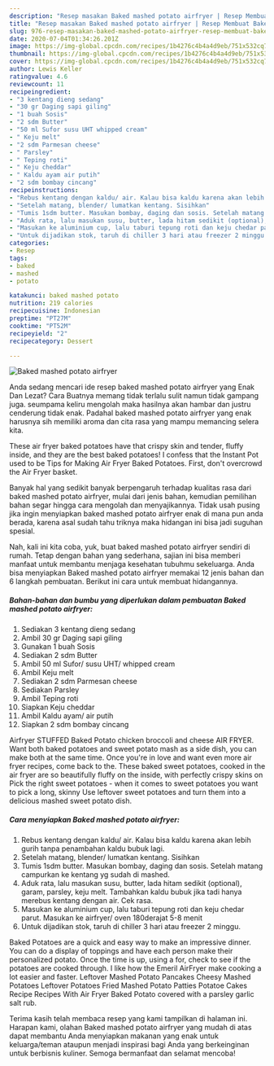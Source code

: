 ```yaml
---
description: "Resep masakan Baked mashed potato airfryer | Resep Membuat Baked mashed potato airfryer Yang Lezat"
title: "Resep masakan Baked mashed potato airfryer | Resep Membuat Baked mashed potato airfryer Yang Lezat"
slug: 976-resep-masakan-baked-mashed-potato-airfryer-resep-membuat-baked-mashed-potato-airfryer-yang-lezat
date: 2020-07-04T01:34:26.201Z
image: https://img-global.cpcdn.com/recipes/1b4276c4b4a4d9eb/751x532cq70/baked-mashed-potato-airfryer-foto-resep-utama.jpg
thumbnail: https://img-global.cpcdn.com/recipes/1b4276c4b4a4d9eb/751x532cq70/baked-mashed-potato-airfryer-foto-resep-utama.jpg
cover: https://img-global.cpcdn.com/recipes/1b4276c4b4a4d9eb/751x532cq70/baked-mashed-potato-airfryer-foto-resep-utama.jpg
author: Lewis Keller
ratingvalue: 4.6
reviewcount: 11
recipeingredient:
- "3 kentang dieng sedang"
- "30 gr Daging sapi giling"
- "1 buah Sosis"
- "2 sdm Butter"
- "50 ml Sufor susu UHT whipped cream"
- " Keju melt"
- "2 sdm Parmesan cheese"
- " Parsley"
- " Teping roti"
- " Keju cheddar"
- " Kaldu ayam air putih"
- "2 sdm bombay cincang"
recipeinstructions:
- "Rebus kentang dengan kaldu/ air. Kalau bisa kaldu karena akan lebih gurih tanpa penambahan kaldu bubuk lagi."
- "Setelah matang, blender/ lumatkan kentang. Sisihkan"
- "Tumis 1sdm butter. Masukan bombay, daging dan sosis. Setelah matang campurkan ke kentang yg sudah di mashed."
- "Aduk rata, lalu masukan susu, butter, lada hitam sedikit (optional), garam, parsley, keju melt. Tambahkan kaldu bubuk jika tadi hanya merebus kentang dengan air. Cek rasa."
- "Masukan ke aluminium cup, lalu taburi tepung roti dan keju chedar parut. Masukan ke airfryer/ oven 180derajat 5-8 menit"
- "Untuk dijadikan stok, taruh di chiller 3 hari atau freezer 2 minggu."
categories:
- Resep
tags:
- baked
- mashed
- potato

katakunci: baked mashed potato 
nutrition: 219 calories
recipecuisine: Indonesian
preptime: "PT27M"
cooktime: "PT52M"
recipeyield: "2"
recipecategory: Dessert

---
```



![Baked mashed potato airfryer](https://img-global.cpcdn.com/recipes/1b4276c4b4a4d9eb/751x532cq70/baked-mashed-potato-airfryer-foto-resep-utama.jpg)

Anda sedang mencari ide resep baked mashed potato airfryer yang Enak Dan Lezat? Cara Buatnya memang tidak terlalu sulit namun tidak gampang juga. seumpama keliru mengolah maka hasilnya akan hambar dan justru cenderung tidak enak. Padahal baked mashed potato airfryer yang enak harusnya sih memiliki aroma dan cita rasa yang mampu memancing selera kita.

These air fryer baked potatoes have that crispy skin and tender, fluffy inside, and they are the best baked potatoes! I confess that the Instant Pot used to be Tips for Making Air Fryer Baked Potatoes. First, don&#39;t overcrowd the Air Fryer basket.

Banyak hal yang sedikit banyak berpengaruh terhadap kualitas rasa dari baked mashed potato airfryer, mulai dari jenis bahan, kemudian pemilihan bahan segar hingga cara mengolah dan menyajikannya. Tidak usah pusing jika ingin menyiapkan baked mashed potato airfryer enak di mana pun anda berada, karena asal sudah tahu triknya maka hidangan ini bisa jadi suguhan spesial.


Nah, kali ini kita coba, yuk, buat baked mashed potato airfryer sendiri di rumah. Tetap dengan bahan yang sederhana, sajian ini bisa memberi manfaat untuk membantu menjaga kesehatan tubuhmu sekeluarga. Anda bisa menyiapkan Baked mashed potato airfryer memakai 12 jenis bahan dan 6 langkah pembuatan. Berikut ini cara untuk membuat hidangannya.

<!--inarticleads1-->

##### Bahan-bahan dan bumbu yang diperlukan dalam pembuatan Baked mashed potato airfryer:

1. Sediakan 3 kentang dieng sedang
1. Ambil 30 gr Daging sapi giling
1. Gunakan 1 buah Sosis
1. Sediakan 2 sdm Butter
1. Ambil 50 ml Sufor/ susu UHT/ whipped cream
1. Ambil  Keju melt
1. Sediakan 2 sdm Parmesan cheese
1. Sediakan  Parsley
1. Ambil  Teping roti
1. Siapkan  Keju cheddar
1. Ambil  Kaldu ayam/ air putih
1. Siapkan 2 sdm bombay cincang


Airfryer STUFFED Baked Potato chicken broccoli and cheese AIR FRYER. Want both baked potatoes and sweet potato mash as a side dish, you can make both at the same time. Once you&#39;re in love and want even more air fryer recipes, come back to the. These baked sweet potatoes, cooked in the air fryer are so beautifully fluffy on the inside, with perfectly crispy skins on Pick the right sweet potatoes - when it comes to sweet potatoes you want to pick a long, skinny Use leftover sweet potatoes and turn them into a delicious mashed sweet potato dish. 

<!--inarticleads2-->

##### Cara menyiapkan Baked mashed potato airfryer:

1. Rebus kentang dengan kaldu/ air. Kalau bisa kaldu karena akan lebih gurih tanpa penambahan kaldu bubuk lagi.
1. Setelah matang, blender/ lumatkan kentang. Sisihkan
1. Tumis 1sdm butter. Masukan bombay, daging dan sosis. Setelah matang campurkan ke kentang yg sudah di mashed.
1. Aduk rata, lalu masukan susu, butter, lada hitam sedikit (optional), garam, parsley, keju melt. Tambahkan kaldu bubuk jika tadi hanya merebus kentang dengan air. Cek rasa.
1. Masukan ke aluminium cup, lalu taburi tepung roti dan keju chedar parut. Masukan ke airfryer/ oven 180derajat 5-8 menit
1. Untuk dijadikan stok, taruh di chiller 3 hari atau freezer 2 minggu.


Baked Potatoes are a quick and easy way to make an impressive dinner. You can do a display of toppings and have each person make their personalized potato. Once the time is up, using a for, check to see if the potatoes are cooked through. I like how the Emeril AirFryer make cooking a lot easier and faster. Leftover Mashed Potato Pancakes Cheesy Mashed Potatoes Leftover Potatoes Fried Mashed Potato Patties Potatoe Cakes Recipe Recipes With Air Fryer Baked Potato covered with a parsley garlic salt rub. 

Terima kasih telah membaca resep yang kami tampilkan di halaman ini. Harapan kami, olahan Baked mashed potato airfryer yang mudah di atas dapat membantu Anda menyiapkan makanan yang enak untuk keluarga/teman ataupun menjadi inspirasi bagi Anda yang berkeinginan untuk berbisnis kuliner. Semoga bermanfaat dan selamat mencoba!
